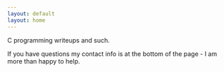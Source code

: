 ```yaml
---
layout: default
layout: home
---
```


C programming writeups and such.

If you have questions my contact info is at the bottom of the page -
I am more than happy to help.
